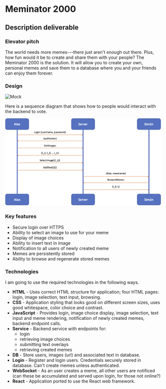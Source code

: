 # Meminator 2000

## Description deliverable

### Elevator pitch

The world needs more memes---there just aren't enough out there.  Plus, how fun would it be to create and share them with your people?  The Meminator 2000 is the solution.  It will allow you to create your own, personal memes and save them to a database where you and your friends can enjoy them forever.

### Design

![Mock](voterMockUI.jpg)

Here is a sequence diagram that shows how to people would interact with the backend to vote.

![Meme sequence diagram](images/memeSequenceDiagram.png)

### Key features

- Secure login over HTTPS
- Ability to select an image to use for your meme
- Display of image choices
- Ability to insert text in image
- Notification to all users of newly created meme
- Memes are persistently stored
- Ability to browse and regenerate stored memes

### Technologies

I am going to use the required technologies in the following ways.

- **HTML** - Uses correct HTML structure for application; four HTML pages: login, image selection, text input, browsing.
- **CSS** - Application styling that looks good on different screen sizes, uses good whitespace, color choice and contrast.
- **JavaScript** - Provides login, image choice display, image selection, text input and meme rendering, notification of newly created memes, backend endpoint calls.
- **Service** - Backend service with endpoints for:
  - login
  - retrieving image choices
  - submitting text overlays
  - retrieving created memes
- **DB** - Store users, images (url) and associated text in database.
- **Login** - Register and login users. Credentials securely stored in database. Can't create memes unless authenticated.
- **WebSocket** - As an user creates a meme, all other users are notificed (can these be accumulated and served upon login, for those not online?)
- **React** - Application ported to use the React web framework.
